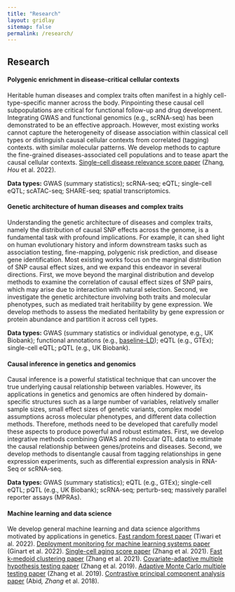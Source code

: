 ```yaml
---
title: "Research"
layout: gridlay
sitemap: false
permalink: /research/
---
```


<style>
img{
  border-radius: 10px;
}
.col-md-3 {
  margin-top:10px;
  margin-bottom:10px;
  padding:0px;
  display:block;
  overflow:hidden;
  text-align:center;
  display: table-cell;
  background: white;
  border-radius: 20px;
  height: auto;
}
iframe {
  margin:0;
  padding:0;
  width: 175px;
  display: inline;
  vertical-align: middle;
}
</style>

## Research

<div class="jumbotron">
<div class="col-md-12 col-sm-12">
<h4>Polygenic enrichment in disease-critical cellular contexts</h4>

Heritable human diseases and complex traits often manifest in a highly cell-type-specific manner across the body.
Pinpointing these causal cell subpopulations are critical for functional follow-up and drug development. 
Integrating GWAS and functional genomics (e.g., scRNA-seq) has been demonstrated to be an effective approach. 
However, most existing works cannot capture the heterogeneity of disease association within classical cell types or distinguish causal cellular contexts from correlated (tagging) contexts.  with similar molecular patterns. 
We develop methods to capture the fine-grained diseases-associated cell populations and to tease apart the causal cellular contexts. 
<a href="https://www.nature.com/articles/s41588-022-01167-z" target="_blank">Single-cell disease relevance score paper</a> (Zhang<sup>*</sup>, Hou<sup>*</sup> et al. 2022).

**Data types:** GWAS (summary statistics); scRNA-seq; eQTL; single-cell eQTL; scATAC-seq; SHARE-seq; spatial transcriptomics. 
</div>
</div>

<div class="jumbotron">
<div class="col-md-12 col-sm-12">
<h4>Genetic architecture of human diseases and complex traits</h4>

Understanding the genetic architecture of diseases and complex traits, namely the distribution of causal SNP effects across the genome, is a fundamental task with profound implications. 
For example, it can shed light on human evolutionary history and inform downstream tasks such as association testing, fine-mapping, polygenic risk prediction, and disease gene identification. 
Most existing works focus on the marginal distribution of SNP causal effect sizes, and we expand this endeavor in several directions. 
First, we move beyond the marginal distribution and develop methods to examine the correlation of causal effect sizes of SNP pairs, which may arise due to interaction with natural selection. 
Second, we investigate the genetic architecture involving both traits and molecular phenotypes, such as mediated trait heritability by gene expression. 
We develop methods to assess the mediated heritability by gene expression or protein abundance and partition it across cell types. 

**Data types:** GWAS (summary statistics or individual genotype, e.g., UK Biobank); functional annotations (e.g., <a href="https://www.nature.com/articles/ng.3954" target="_blank">baseline-LD</a>); eQTL (e.g., GTEx); single-cell eQTL; pQTL (e.g., UK Biobank).
</div>
</div>

<div class="jumbotron">
<div class="col-md-12 col-sm-12">
<h4>Causal inference in genetics and genomics</h4>

Causal inference is a powerful statistical technique that can uncover the true underlying causal relationship between variables. 
However, its applications in genetics and genomics are often hindered by domain-specific structures such as a large number of variables, relatively smaller sample sizes, small effect sizes of genetic variants, complex model assumptions across molecular phenotypes, and different data collection methods. 
Therefore, methods need to be developed that carefully model these aspects to produce powerful and robust estimates. 
First, we develop integrative methods combining GWAS and molecular QTL data to estimate the causal relationship between genes/proteins and diseases. 
Second, we develop methods to disentangle causal from tagging relationships in gene expression experiments, such as differential expression analysis in RNA-Seq or scRNA-seq. 

**Data types:** GWAS (summary statistics); eQTL (e.g., GTEx); single-cell eQTL; pQTL (e.g., UK Biobank); scRNA-seq; perturb-seq; massively parallel reporter assays (MPRAs).

</div>
</div>

<div class="jumbotron">
<div class="col-md-12 col-sm-12">
<h4>Machine learning and data science</h4>

We develop general machine learning and data science algorithms motivated by applications in genetics. 
<a href="https://proceedings.neurips.cc/paper_files/paper/2022/hash/08857467641ad82f635023d530605b4c-Abstract-Conference.html" target="_blank">Fast random forest paper</a> (Tiwari et al. 2022). 
<a href="https://proceedings.mlr.press/v151/ginart22a.html" target="_blank">Deployment monitoring for machine learning systems paper</a> (Ginart et al. 2022). 
<a href="https://elifesciences.org/articles/62293" target="_blank">Single-cell aging score paper</a> (Zhang et al. 2021). 
<a href="https://proceedings.neurips.cc/paper_files/paper/2020/hash/73b817090081cef1bca77232f4532c5d-Abstract.html" target="_blank">Fast k-medoid clustering paper</a> (Zhang et al. 2021). 
<a href="https://www.nature.com/articles/s41467-019-11247-0" target="_blank">Covariate-adaptive multiple hypothesis testing paper</a> (Zhang et al. 2019). 
<a href="https://proceedings.mlr.press/v97/zhang19t.html" target="_blank">Adaptive Monte Carlo multiple testing paper</a> (Zhang et al. 2019). 
<a href="https://www.nature.com/articles/s41467-018-04608-8" target="_blank">Contrastive principal component analysis paper</a> (Abid<sup>*</sup>, Zhang<sup>*</sup> et al. 2018).

</div>
</div>
